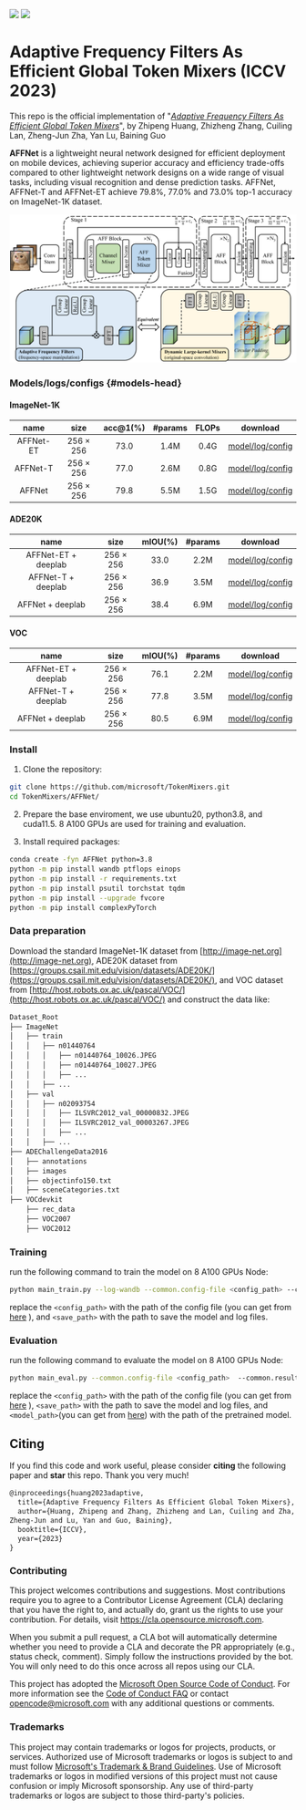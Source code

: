 <a href="https://arxiv.org/abs/2307.14008"><img src="https://img.shields.io/badge/arXiv-2203.06108-b31b1b.svg" height=22.5></a>
<a href="https://arxiv.org/abs/2307.14008"><img src="https://img.shields.io/static/v1?label=ICCV &message=2023&color=red" height=22.5></a> 

# Adaptive Frequency Filters As Efficient Global Token Mixers (ICCV 2023)

This repo is the official implementation of "*[Adaptive Frequency Filters As Efficient Global Token Mixers](https://arxiv.org/abs/2307.14008)*", by Zhipeng Huang, Zhizheng Zhang, Cuiling Lan, Zheng-Jun Zha, Yan Lu, Baining Guo


**AFFNet** is a lightweight neural network designed for efficient deployment on mobile devices, achieving superior accuracy and efficiency trade-offs compared to other lightweight network designs on a wide range of visual tasks, including visual recognition and dense prediction tasks. AFFNet, AFFNet-T and AFFNet-ET achieve 79.8\%, 77.0\% and 73.0\% top-1 accuracy on ImageNet-1K dataset.

![AFFNet](pipeline.png)

### Models/logs/configs {#models-head}

#### ImageNet-1K

| name | size |acc@1(%) | #params | FLOPs | download |
|:---:|:---:|:---:| :---:| :---:|:---:|
| AFFNet-ET | 256 $\times$ 256 | 73.0 | 1.4M | 0.4G | [model/log/config](https://1drv.ms/f/s!AjKVODXuNei2gRohpLEiih31-T24?e=KSOEZ5)|
| AFFNet-T | 256 $\times$ 256 | 77.0 | 2.6M | 0.8G | [model/log/config](https://1drv.ms/f/s!AjKVODXuNei2gR3bxUACGV1s-NCt?e=WrEVTC)|
| AFFNet | 256 $\times$ 256 | 79.8 | 5.5M | 1.5G | [model/log/config](https://1drv.ms/f/s!AjKVODXuNei2gRckRc6eJ4kB8dW3?e=7comla)|


#### ADE20K
| name | size | mIOU(%) | #params | download |
|:---:|:---:|:---:| :---:| :---:|
| AFFNet-ET + deeplab | 256 $\times$ 256 | 33.0 | 2.2M | [model/log/config](https://1drv.ms/f/s!AjKVODXuNei2gRuknb2AkG0rFxtY?e=2aitPh)|
| AFFNet-T + deeplab | 256 $\times$ 256 | 36.9 | 3.5M | [model/log/config](https://1drv.ms/f/s!AjKVODXuNei2gR4r1myAxXzNYwfx?e=3op526)|
| AFFNet + deeplab | 256 $\times$ 256 | 38.4 | 6.9M | [model/log/config](https://1drv.ms/f/s!AjKVODXuNei2gRiSzBrJqE2SVAex?e=JHeo5F)|

#### VOC
| name | size | mIOU(%) | #params | download |
|:---:|:---:|:---:| :---:| :---:|
| AFFNet-ET + deeplab | 256 $\times$ 256 | 76.1 | 2.2M | [model/log/config](https://1drv.ms/f/s!AjKVODXuNei2gRyIz-KLsycCaWkJ?e=4w4De0)|
| AFFNet-T + deeplab | 256 $\times$ 256 | 77.8 | 3.5M | [model/log/config](https://1drv.ms/f/s!AjKVODXuNei2gR9_2V1Qn9QNgErc?e=YpCuKX)|
| AFFNet + deeplab | 256 $\times$ 256 | 80.5 | 6.9M | [model/log/config](https://1drv.ms/f/s!AjKVODXuNei2gRnr638DY4MgJyoL?e=ycqVco)|



### Install
 

1. Clone the repository:
```bash
git clone https://github.com/microsoft/TokenMixers.git
cd TokenMixers/AFFNet/
```

2. Prepare the base enviroment, we use ubuntu20, python3.8, and cuda11.5. 8 A100 GPUs are used for training and evaluation.

3. Install required packages:
```bash
conda create -fyn AFFNet python=3.8
python -m pip install wandb ptflops einops
python -m pip install -r requirements.txt
python -m pip install psutil torchstat tqdm
python -m pip install --upgrade fvcore
python -m pip install complexPyTorch
```

### Data preparation

Download the standard ImageNet-1K dataset from [http://image-net.org](http://image-net.org), ADE20K dataset from [https://groups.csail.mit.edu/vision/datasets/ADE20K/](https://groups.csail.mit.edu/vision/datasets/ADE20K/), and VOC dataset from [http://host.robots.ox.ac.uk/pascal/VOC/](http://host.robots.ox.ac.uk/pascal/VOC/) and construct the data like:
```bash
Dataset_Root  
├── ImageNet  
│   ├── train  
│   │   ├── n01440764  
│   │   │   ├── n01440764_10026.JPEG  
│   │   │   ├── n01440764_10027.JPEG  
│   │   │   ├── ...  
│   │   ├── ...  
│   ├── val  
│   │   ├── n02093754  
│   │   │   ├── ILSVRC2012_val_00000832.JPEG  
│   │   │   ├── ILSVRC2012_val_00003267.JPEG  
│   │   │   ├── ...  
│   │   ├── ...  
├── ADEChallengeData2016  
│   ├── annotations  
│   ├── images  
│   ├── objectinfo150.txt  
│   ├── sceneCategories.txt  
├── VOCdevkit  
    ├── rec_data  
    ├── VOC2007  
    ├── VOC2012  

```


### Training
run the following command to train the model on 8 A100 GPUs Node:
```bash
python main_train.py --log-wandb --common.config-file <config_path> --common.results-loc <save_path>
```
replace the `<config_path>` with the path of the config file (you can get from [here](#modelslogsconfigs-models-head) ), and `<save_path>` with the path to save the model and log files.

### Evaluation
run the following command to evaluate the model on 8 A100 GPUs Node:
```bash
python main_eval.py --common.config-file <config_path>  --common.results-loc <save_path> --model.classification.pretrained <model_path>
```
replace the `<config_path>` with the path of the config file (you can get from [here](#modelslogsconfigs-models-head) ), `<save_path>` with the path to save the model and log files, and `<model_path>`(you can get from [here](#modelslogsconfigs-models-head)) with the path of the pretrained model.



## Citing
If you find this code and work useful, please consider **citing** the following paper and **star** this repo. Thank you very much!
```
@inproceedings{huang2023adaptive,
  title={Adaptive Frequency Filters As Efficient Global Token Mixers},
  author={Huang, Zhipeng and Zhang, Zhizheng and Lan, Cuiling and Zha, Zheng-Jun and Lu, Yan and Guo, Baining},
  booktitle={ICCV},
  year={2023}
}
```
 

### Contributing

This project welcomes contributions and suggestions.  Most contributions require you to agree to a
Contributor License Agreement (CLA) declaring that you have the right to, and actually do, grant us
the rights to use your contribution. For details, visit https://cla.opensource.microsoft.com.

When you submit a pull request, a CLA bot will automatically determine whether you need to provide
a CLA and decorate the PR appropriately (e.g., status check, comment). Simply follow the instructions
provided by the bot. You will only need to do this once across all repos using our CLA.

This project has adopted the [Microsoft Open Source Code of Conduct](https://opensource.microsoft.com/codeofconduct/).
For more information see the [Code of Conduct FAQ](https://opensource.microsoft.com/codeofconduct/faq/) or
contact [opencode@microsoft.com](mailto:opencode@microsoft.com) with any additional questions or comments.

### Trademarks

This project may contain trademarks or logos for projects, products, or services. Authorized use of Microsoft 
trademarks or logos is subject to and must follow 
[Microsoft's Trademark & Brand Guidelines](https://www.microsoft.com/en-us/legal/intellectualproperty/trademarks/usage/general).
Use of Microsoft trademarks or logos in modified versions of this project must not cause confusion or imply Microsoft sponsorship.
Any use of third-party trademarks or logos are subject to those third-party's policies.


